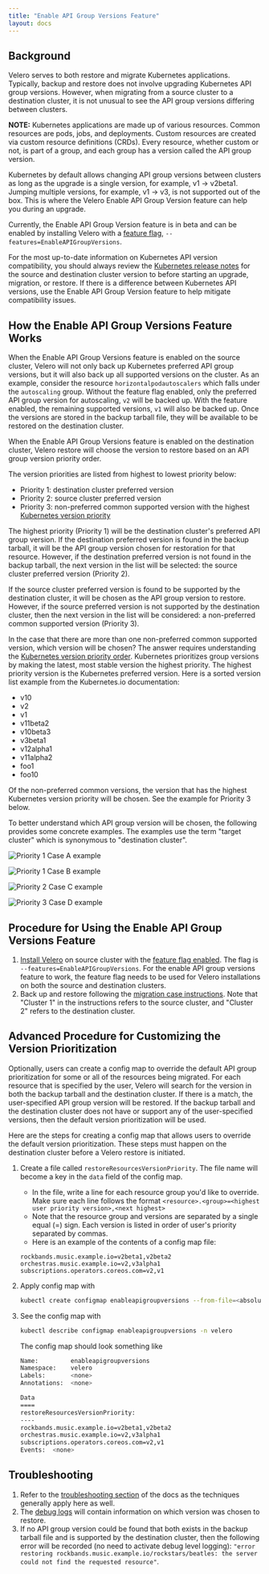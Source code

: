 ```yaml
---
title: "Enable API Group Versions Feature"
layout: docs
---
```


## Background

Velero serves to both restore and migrate Kubernetes applications. Typically, backup and restore does not involve upgrading Kubernetes API group versions. However, when migrating from a source cluster to a destination cluster, it is not unusual to see the API group versions differing between clusters.  

**NOTE:** Kubernetes applications are made up of various resources. Common resources are pods, jobs, and deployments. Custom resources are created via custom resource definitions (CRDs). Every resource, whether custom or not, is part of a group, and each group has a version called the API group version.

Kubernetes by default allows changing API group versions between clusters as long as the upgrade is a single version, for example, v1 -> v2beta1. Jumping multiple versions, for example, v1 -> v3, is not supported out of the box. This is where the Velero Enable API Group Version feature can help you during an upgrade.

Currently, the Enable API Group Version feature is in beta and can be enabled by installing Velero with a [feature flag](customize-installation.md/#enable-server-side-features), `--features=EnableAPIGroupVersions`.

For the most up-to-date information on Kubernetes API version compatibility, you should always review the [Kubernetes release notes](https://github.com/kubernetes/kubernetes/tree/master/CHANGELOG) for the source and destination cluster version to before starting an upgrade, migration, or restore. If there is a difference between Kubernetes API versions, use the Enable API Group Version feature to help mitigate compatibility issues.

## How the Enable API Group Versions Feature Works

When the Enable API Group Versions feature is enabled on the source cluster, Velero will not only back up Kubernetes preferred API group versions, but it will also back up all supported versions on the cluster. As an example, consider the resource `horizontalpodautoscalers` which falls under the `autoscaling` group. Without the feature flag enabled, only the preferred API group version for autoscaling, `v2` will be backed up. With the feature enabled, the remaining supported versions, `v1` will also be backed up. Once the versions are stored in the backup tarball file, they will be available to be restored on the destination cluster.

When the Enable API Group Versions feature is enabled on the destination cluster, Velero restore will choose the version to restore based on an API group version priority order.

The version priorities are listed from highest to lowest priority below:

- Priority 1: destination cluster preferred version
- Priority 2: source cluster preferred version
- Priority 3: non-preferred common supported version with the highest [Kubernetes version priority](https://kubernetes.io/docs/tasks/extend-kubernetes/custom-resources/custom-resource-definition-versioning/#version-priority)

The highest priority (Priority 1) will be the destination cluster's preferred API group version. If the destination preferred version is found in the backup tarball, it will be the API group version chosen for restoration for that resource. However, if the destination preferred version is not found in the backup tarball, the next version in the list will be selected: the source cluster preferred version (Priority 2).

If the source cluster preferred version is found to be supported by the destination cluster, it will be chosen as the API group version to restore. However, if the source preferred version is not supported by the destination cluster, then the next version in the list will be considered: a non-preferred common supported version (Priority 3).

In the case that there are more than one non-preferred common supported version, which version will be chosen? The answer requires understanding the [Kubernetes version priority order](https://kubernetes.io/docs/tasks/extend-kubernetes/custom-resources/custom-resource-definition-versioning/#version-priority). Kubernetes prioritizes group versions by making the latest, most stable version the highest priority. The highest priority version is the Kubernetes preferred version. Here is a sorted version list example from the Kubernetes.io documentation:

- v10
- v2
- v1
- v11beta2
- v10beta3
- v3beta1
- v12alpha1
- v11alpha2
- foo1
- foo10

Of the non-preferred common versions, the version that has the highest Kubernetes version priority will be chosen. See the example for Priority 3 below.

To better understand which API group version will be chosen, the following provides some concrete examples. The examples use the term "target cluster" which is synonymous to "destination cluster".

![Priority 1 Case A example](/docs/main/img/gv_priority1-caseA.png)

![Priority 1 Case B example](/docs/main/img/gv_priority1-caseB.png)

![Priority 2 Case C example](/docs/main/img/gv_priority2-caseC.png)

![Priority 3 Case D example](/docs/main/img/gv_priority3-caseD.png)

## Procedure for Using the Enable API Group Versions Feature

1. [Install Velero](basic-install.md) on source cluster with the [feature flag enabled](customize-installation.md/#enable-server-side-features). The flag is `--features=EnableAPIGroupVersions`. For the enable API group versions feature to work, the feature flag needs to be used for Velero installations on both the source and destination clusters.
2. Back up and restore following the [migration case instructions](migration-case.md). Note that "Cluster 1" in the instructions refers to the source cluster, and "Cluster 2" refers to the destination cluster.

## Advanced Procedure for Customizing the Version Prioritization

Optionally, users can create a config map to override the default API group prioritization for some or all of the resources being migrated. For each resource that is specified by the user, Velero will search for the version in both the backup tarball and the destination cluster. If there is a match, the user-specified API group version will be restored. If the backup tarball and the destination cluster does not have or support any of the user-specified versions, then the default version prioritization will be used.

Here are the steps for creating a config map that allows users to override the default version prioritization. These steps must happen on the destination cluster before a Velero restore is initiated.

1. Create a file called `restoreResourcesVersionPriority`. The file name will become a key in the `data` field of the config map.
    - In the file, write a line for each resource group you'd like to override. Make sure each line follows the format `<resource>.<group>=<highest user priority version>,<next highest>`
    - Note that the resource group and versions are separated by a single equal (=) sign. Each version is listed in order of user's priority separated by commas.
    - Here is an example of the contents of a config map file:

    ```cm
    rockbands.music.example.io=v2beta1,v2beta2
    orchestras.music.example.io=v2,v3alpha1
    subscriptions.operators.coreos.com=v2,v1
    ```

2. Apply config map with

    ```bash
    kubectl create configmap enableapigroupversions --from-file=<absolute path>/restoreResourcesVersionPriority -n velero
    ```

3. See the config map with

    ```bash
    kubectl describe configmap enableapigroupversions -n velero
    ```

    The config map should look something like

    ```bash
    Name:         enableapigroupversions
    Namespace:    velero
    Labels:       <none>
    Annotations:  <none>

    Data
    ====
    restoreResourcesVersionPriority:
    ----
    rockbands.music.example.io=v2beta1,v2beta2
    orchestras.music.example.io=v2,v3alpha1
    subscriptions.operators.coreos.com=v2,v1
    Events:  <none>
    ```

## Troubleshooting

1. Refer to the [troubleshooting section](troubleshooting.md) of the docs as the techniques generally apply here as well.
2. The [debug logs](troubleshooting.md/#getting-velero-debug-logs) will contain information on which version was chosen to restore.
3. If no API group version could be found that both exists in the backup tarball file and is supported by the destination cluster, then the following error will be recorded (no need to activate debug level logging): `"error restoring rockbands.music.example.io/rockstars/beatles: the server could not find the requested resource"`.
